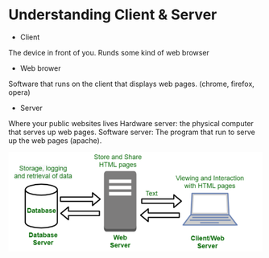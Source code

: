 # Understanding Client & Server

- Client

The device in front of you. 
Runds some kind of web browser

+ Web brower

Software that runs on the client that displays web pages. (chrome, firefox, opera)

- Server

Where your public websites lives
Hardware server: the physical computer that serves up web pages.
Software server: The program that run to serve up the web pages (apache). 

![alt text](image.png)